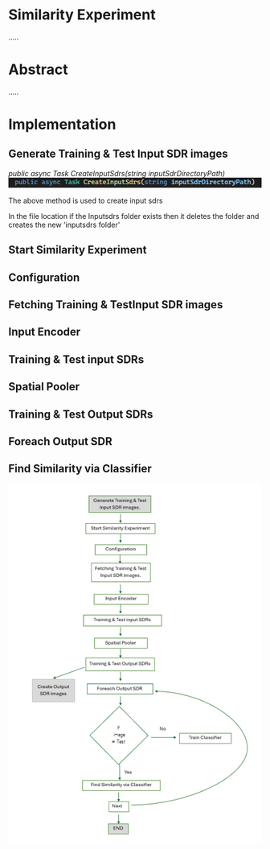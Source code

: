 # Similarity Experiment

.....

# Abstract
.....

# Implementation




## Generate Training & Test Input SDR images

*public async Task CreateInputSdrs(string inputSdrDirectoryPath)*
![File1](file1.png)

The above method is used to create input sdrs 



In the file location if the Inputsdrs folder exists then it deletes the folder and creates the new 'inputsdrs folder'


## Start Similarity Experiment

## Configuration

## Fetching Training & TestInput SDR images

## Input Encoder

## Training & Test input SDRs

## Spatial Pooler

## Training & Test Output SDRs

## Foreach Output SDR

## Find Similarity via Classifier


![File](file.png)





